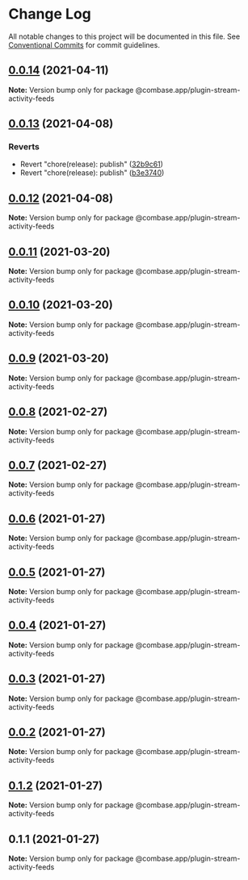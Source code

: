 # Change Log

All notable changes to this project will be documented in this file.
See [Conventional Commits](https://conventionalcommits.org) for commit guidelines.

## [0.0.14](https://github.com/GetStream/combase-plugins/compare/@combase.app/plugin-stream-activity-feeds@0.0.13...@combase.app/plugin-stream-activity-feeds@0.0.14) (2021-04-11)

**Note:** Version bump only for package @combase.app/plugin-stream-activity-feeds





## [0.0.13](https://github.com/GetStream/combase-plugins/compare/@combase.app/plugin-stream-activity-feeds@0.0.13...@combase.app/plugin-stream-activity-feeds@0.0.13) (2021-04-08)


### Reverts

* Revert "chore(release): publish" ([32b9c61](https://github.com/GetStream/combase-plugins/commit/32b9c6198fb5b69d7b94db85482b92425e1526a4))
* Revert "chore(release): publish" ([b3e3740](https://github.com/GetStream/combase-plugins/commit/b3e374042aeae46cecdd9c97bfed0f0e784dfa0b))





## [0.0.12](https://github.com/GetStream/combase-plugins/compare/@combase.app/plugin-stream-activity-feeds@0.0.11...@combase.app/plugin-stream-activity-feeds@0.0.12) (2021-04-08)

**Note:** Version bump only for package @combase.app/plugin-stream-activity-feeds





## [0.0.11](https://github.com/GetStream/combase-plugins/compare/@combase.app/plugin-stream-activity-feeds@0.0.10...@combase.app/plugin-stream-activity-feeds@0.0.11) (2021-03-20)

**Note:** Version bump only for package @combase.app/plugin-stream-activity-feeds





## [0.0.10](https://github.com/GetStream/combase-plugins/compare/@combase.app/plugin-stream-activity-feeds@0.0.9...@combase.app/plugin-stream-activity-feeds@0.0.10) (2021-03-20)

**Note:** Version bump only for package @combase.app/plugin-stream-activity-feeds





## [0.0.9](https://github.com/GetStream/combase-plugins/compare/@combase.app/plugin-stream-activity-feeds@0.0.8...@combase.app/plugin-stream-activity-feeds@0.0.9) (2021-03-20)

**Note:** Version bump only for package @combase.app/plugin-stream-activity-feeds





## [0.0.8](https://github.com/GetStream/combase-plugins/compare/@combase.app/plugin-stream-activity-feeds@0.0.7...@combase.app/plugin-stream-activity-feeds@0.0.8) (2021-02-27)

**Note:** Version bump only for package @combase.app/plugin-stream-activity-feeds





## [0.0.7](https://github.com/GetStream/combase-plugins/compare/@combase.app/plugin-stream-activity-feeds@0.0.6...@combase.app/plugin-stream-activity-feeds@0.0.7) (2021-02-27)

**Note:** Version bump only for package @combase.app/plugin-stream-activity-feeds





## [0.0.6](https://github.com/GetStream/combase-plugins/compare/@combase.app/plugin-stream-activity-feeds@0.0.5...@combase.app/plugin-stream-activity-feeds@0.0.6) (2021-01-27)

**Note:** Version bump only for package @combase.app/plugin-stream-activity-feeds





## [0.0.5](https://github.com/GetStream/combase-plugins/compare/@combase.app/plugin-stream-activity-feeds@0.0.4...@combase.app/plugin-stream-activity-feeds@0.0.5) (2021-01-27)

**Note:** Version bump only for package @combase.app/plugin-stream-activity-feeds





## [0.0.4](https://github.com/GetStream/combase-plugins/compare/@combase.app/plugin-stream-activity-feeds@0.0.3...@combase.app/plugin-stream-activity-feeds@0.0.4) (2021-01-27)

**Note:** Version bump only for package @combase.app/plugin-stream-activity-feeds





## [0.0.3](https://github.com/GetStream/combase-plugins/compare/@combase.app/plugin-stream-activity-feeds@0.0.2...@combase.app/plugin-stream-activity-feeds@0.0.3) (2021-01-27)

**Note:** Version bump only for package @combase.app/plugin-stream-activity-feeds





## [0.0.2](https://github.com/GetStream/combase-plugins/compare/@combase.app/plugin-stream-activity-feeds@0.1.2...@combase.app/plugin-stream-activity-feeds@0.0.2) (2021-01-27)

**Note:** Version bump only for package @combase.app/plugin-stream-activity-feeds





## [0.1.2](https://github.com/GetStream/combase-plugins/compare/@combase.app/plugin-stream-activity-feeds@0.1.1...@combase.app/plugin-stream-activity-feeds@0.1.2) (2021-01-27)

**Note:** Version bump only for package @combase.app/plugin-stream-activity-feeds





## 0.1.1 (2021-01-27)

**Note:** Version bump only for package @combase.app/plugin-stream-activity-feeds
